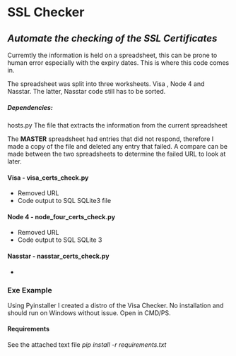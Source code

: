 # SSL Checker
## _Automate the checking of the SSL Certificates_

Curremtly the information is held on a spreadsheet, this can be prone to human error especially with the expiry dates. This is where this code comes in.

The spreadsheet was split into three worksheets.
Visa , Node 4 and Nasstar.
The latter, Nasstar code still has to be sorted.
##### Dependencies: 
hosts.py
The file that extracts the information from the current spreadsheet

The **MASTER** spreadsheet had entries that did not respond, therefore I made a copy of the file and deleted any entry that failed. A compare can be made between the two spreadsheets to determine the failed URL to look at later. 
#### Visa - visa_certs_check.py
- Removed URL 
- Code output to SQL SQLite3 file
#### Node 4 - node_four_certs_check.py
- Removed URL
- Code output to SQL SQLite 3

#### Nasstar - nasstar_certs_check.py
-
### Exe Example
Using Pyinstaller I created a distro of the Visa Checker. No installation and should run on Windows without issue. Open in CMD/PS.

#### Requirements
See the attached text file
_pip install -r requirements.txt_
